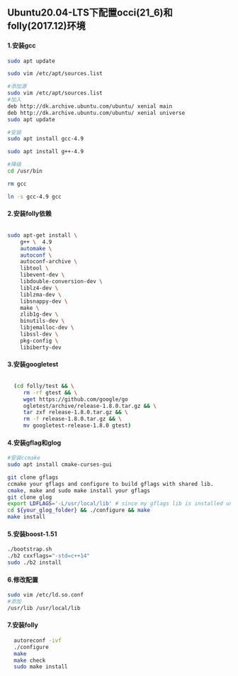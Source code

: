 ## Ubuntu20.04-LTS下配置occi(21_6)和folly(2017.12)环境

#### 1.安装gcc

```bash
sudo apt update 

sudo vim /etc/apt/sources.list

#添加源
sudo vim /etc/apt/sources.list
#加入
deb http://dk.archive.ubuntu.com/ubuntu/ xenial main
deb http://dk.archive.ubuntu.com/ubuntu/ xenial universe
sudo apt update

#安装
sudo apt install gcc-4.9

sudo apt install g++-4.9

#降级
cd /usr/bin

rm gcc

ln -s gcc-4.9 gcc
```

#### 2.安装folly依赖

```bash

sudo apt-get install \
    g++ \  4.9
    automake \  
    autoconf \  
    autoconf-archive \  
    libtool \  
    libevent-dev \
    libdouble-conversion-dev \
    liblz4-dev \
    liblzma-dev \
    libsnappy-dev \
    make \  
    zlib1g-dev \ 
    binutils-dev \
    libjemalloc-dev \
    libssl-dev \
    pkg-config \
    libiberty-dev
```

#### 3.安装googletest

```bash

  (cd folly/test && \
     rm -rf gtest && \
     wget https://github.com/google/go
     ogletest/archive/release-1.8.0.tar.gz && \
     tar zxf release-1.8.0.tar.gz && \
     rm -f release-1.8.0.tar.gz && \
     mv googletest-release-1.8.0 gtest)
```

#### 4.安装gflag和glog

```bash
#安装ccmake
sudo apt install cmake-curses-gui

git clone gflags
ccmake your gflags and configure to build gflags with shared lib.
cmake, make and sudo make install your gflags
git clone glog
export LDFLAGS='-L/usr/local/lib' # since my gflags lib is installed under /usr/local/lib
cd ${your_glog_folder} && ./configure && make
make install

```

#### 5.安装boost-1.51

```bash
./bootstrap.sh 
./b2 cxxflags="-std=c++14"
sudo ./b2 install 

```

#### 6.修改配置

```bash
sudo vim /etc/ld.so.conf
#添加
/usr/lib /usr/local/lib
```

#### 7.安装folly

```bash
  autoreconf -ivf
  ./configure
  make
  make check
  sudo make install
```







